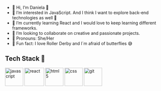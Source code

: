 - 👋 Hi, I’m Daniela 🍄
- 👀 I’m interested in JavaScript. And I think I want to explore back-end technologies as well 👀 
- 🌱 I’m currently learning React and I would love to keep learning different frameworks. 
- 💞️ I’m looking to collaborate on creative and passionate projects.
- 🌚 Pronouns: She/Her 
- 🎸 Fun fact: I love Roller Derby and I´m afraid of butterflies 😅


## Tech Stack :art:
<div>
   <img alt="javascript" src="https://upload.wikimedia.org/wikipedia/commons/thumb/9/99/Unofficial_JavaScript_logo_2.svg/1200px-Unofficial_JavaScript_logo_2.svg.png" width="60" height="60">
   <img alt="react" src="https://user-images.githubusercontent.com/97549436/167679224-3ea56ec4-ec39-443c-b868-60fc626e2779.png" width="65" height="60">
   <img alt="html 5" src="https://cdn-icons-png.flaticon.com/512/1216/1216733.png" width="60" height="60">
   <img alt="css" src="https://www.kindpng.com/picc/m/464-4640184_css3-png-download-css-icon-transparent-png.png" width="60" height="60">
   <img alt="git" src="https://i.pinimg.com/originals/01/e5/00/01e500fca29c045d432b64f285f9c229.png" width="60" height="60">
 </div>

